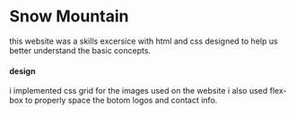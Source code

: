 # Snow Mountain
this website was a skills excersice with html and css designed to help us better understand the basic concepts.

#### design
i implemented css grid for the images used on the website i also used flex-box to properly space the botom logos and contact info.

